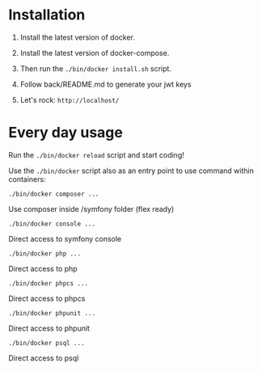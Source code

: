 Installation
============

 1) Install the latest version of docker.
 
 2) Install the latest version of docker-compose.

 3) Then run the `./bin/docker install.sh` script.
 
 4) Follow back/README.md to generate your jwt keys

 5) Let's rock: `http://localhost/`
 
Every day usage
===============

 Run the `./bin/docker reload` script and start coding!
 
 Use the `./bin/docker` script also as an entry point to use command within containers:

    ./bin/docker composer ...
Use composer inside /symfony folder (flex ready)

    ./bin/docker console ...
Direct access to symfony console

    ./bin/docker php ...
Direct access to php

    ./bin/docker phpcs ...
Direct access to phpcs

    ./bin/docker phpunit ...
Direct access to phpunit

    ./bin/docker psql ...
Direct access to psql
